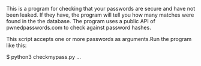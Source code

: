 This is a program for checking that your passwords are secure and have not been leaked.
If they have, the program will tell you how many matches were found in the the database.
The program uses a public API of pwnedpasswords.com to check against password hashes.

This script accepts one or more passwords as arguments.Run the program like this:

$ python3 checkmypass.py <password1> ...
